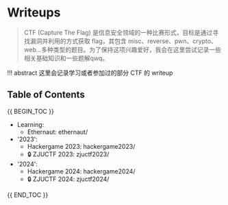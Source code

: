 # Writeups 

> CTF (Capture The Flag) 是信息安全领域的一种比赛形式，目标是通过寻找漏洞并利用的方式获取 flag，其包含 misc、reverse、pwn、crypto、web...多种类型的题目。为了保持这项兴趣爱好，我会在这里尝试记录一些相关基础知识和一些题解qwq。

!!! abstract
    这里会记录学习或者参加过的部分 CTF 的 writeup

## Table of Contents

{{ BEGIN_TOC }}

- Learning:
  - Ethernaut: ethernaut/
- '2023':
  - Hackergame 2023: hackergame2023/
  - 🔒 ZJUCTF 2023: zjuctf2023/
- '2024':
  - Hackergame 2024: hackergame2024/
  - 🔒 ZJUCTF 2024: zjuctf2024/

{{ END_TOC }}